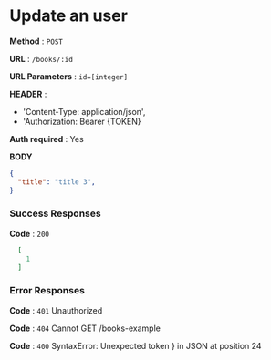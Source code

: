 # Update an user

**Method** : `POST`

**URL** : `/books/:id`

**URL Parameters** : `id=[integer]` 

**HEADER** : 
- 'Content-Type: application/json',
- 'Authorization: Bearer {TOKEN}

**Auth required** : Yes


**BODY**
```json
{
  "title": "title 3",
}
```

### Success Responses

**Code** : `200`

```json
  [
    1
  ]
```

### Error Responses
**Code** : `401`
Unauthorized

**Code** : `404`
Cannot GET /books-example

**Code** : `400`
SyntaxError: Unexpected token } in JSON at position 24